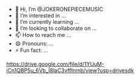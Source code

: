 - 👋 Hi, I’m @JOKERONEPIECEMUSIC
- 👀 I’m interested in ...
- 🌱 I’m currently learning ...
- 💞️ I’m looking to collaborate on ...
- 📫 How to reach me ...
- 😄 Pronouns: ...
- ⚡ Fun fact: ...

<!---
JOKERONEPIECEMUSIC/JOKERONEPIECEMUSIC is a ✨ special ✨ repository because its `README.md` (this file) appears on your GitHub profile.
You can click the Preview link to take a look at your changes.
--->
https://drive.google.com/file/d/1YUuM-iCn1QBP5u_6Vb_I8laC3vffInmb/view?usp=drivesdk
